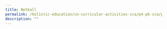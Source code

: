 ```yaml
---
title: Netball
permalink: /holistic-education/co-curricular-activities-cca/p4-p6-cca/physical/netball
description: ""
---
```

